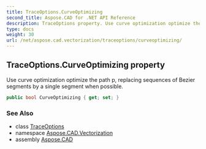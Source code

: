 ```yaml
---
title: TraceOptions.CurveOptimizing
second_title: Aspose.CAD for .NET API Reference
description: TraceOptions property. Use curve optimization optimize the path p replacing sequences of Bezier segments by a single segment when possible
type: docs
weight: 30
url: /net/aspose.cad.vectorization/traceoptions/curveoptimizing/
---
```

## TraceOptions.CurveOptimizing property

Use curve optimization optimize the path p, replacing sequences of Bezier segments by a single segment when possible.

```csharp
public bool CurveOptimizing { get; set; }
```

### See Also

* class [TraceOptions](../)
* namespace [Aspose.CAD.Vectorization](../../traceoptions/)
* assembly [Aspose.CAD](../../../)


